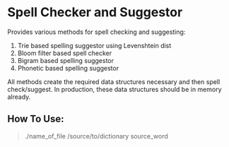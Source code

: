 Spell Checker and Suggestor
======

Provides various methods for spell checking and suggesting:

 1. Trie based spelling suggestor using Levenshtein dist
 2. Bloom filter based spell checker
 3. Bigram based spelling suggestor
 4. Phonetic based spelling suggestor

All methods create the required data structures necessary and then spell check/suggest.  In production, these data structures should be in memory already. 

How To Use:
--------

  > ./name_of_file /source/to/dictionary source_word
